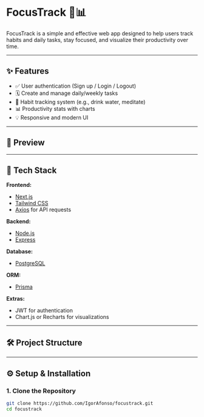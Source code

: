 # FocusTrack 🧠📊

FocusTrack is a simple and effective web app designed to help users track habits and daily tasks, stay focused, and visualize their productivity over time.

---

## ✨ Features

- ✅ User authentication (Sign up / Login / Logout)
- 🗓️ Create and manage daily/weekly tasks
- 🔁 Habit tracking system (e.g., drink water, meditate)
- 📊 Productivity stats with charts
- 💡 Responsive and modern UI

---

## 📸 Preview



---

## 🚀 Tech Stack

**Frontend:**
- [Next.js](https://nextjs.org/)
- [Tailwind CSS](https://tailwindcss.com/)
- [Axios](https://axios-http.com/) for API requests

**Backend:**
- [Node.js](https://nodejs.org/)
- [Express](https://expressjs.com/)

**Database:**
- [PostgreSQL](https://www.postgresql.org/)

**ORM:**
- [Prisma](https://www.prisma.io/)

**Extras:**
- JWT for authentication
- Chart.js or Recharts for visualizations

---

## 🛠️ Project Structure


---

## ⚙️ Setup & Installation

### 1. Clone the Repository

```bash
git clone https://github.com/IgorAfonso/focustrack.git
cd focustrack
